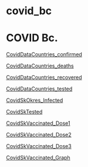 # covid_bc

<!DOCTYPE html>
<html>
<head>
<title>COVID Bc.</title>
</head>
<body>

<h1>COVID Bc.</h1>
<p><a href="https://tomika546.github.io/covid_bc/CovidDataCountries_confirmed">CovidDataCountries_confirmed</a></p>
<p><a href="https://tomika546.github.io/covid_bc/CovidDataCountries_deaths">CovidDataCountries_deaths</a></p>
<p><a href="https://tomika546.github.io/covid_bc/CovidDataCountries_recovered">CovidDataCountries_recovered</a></p>
<p><a href="https://tomika546.github.io/covid_bc/CovidDataCountries_tested">CovidDataCountries_tested</a></p>
<p><a href="https://tomika546.github.io/covid_bc/CovidSkOkres_Infected">CovidSkOkres_Infected</a></p>
<p><a href="https://tomika546.github.io/covid_bc/CovidSkTested">CovidSkTested</a></p>
<p><a href="https://tomika546.github.io/covid_bc/CovidSkVaccinated_Dose1">CovidSkVaccinated_Dose1</a></p>
<p><a href="https://tomika546.github.io/covid_bc/CovidSkVaccinated_Dose2">CovidSkVaccinated_Dose2</a></p>
<p><a href="https://tomika546.github.io/covid_bc/CovidSkVaccinated_Dose3">CovidSkVaccinated_Dose3</a></p>
<p><a href="https://tomika546.github.io/covid_bc/CovidSkVaccinated_Graph">CovidSkVaccinated_Graph</a></p>

</body>
</html>
